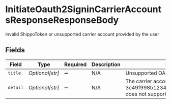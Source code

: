 # InitiateOauth2SigninCarrierAccountsResponseResponseBody

Invalid ShippoToken or unsupported carrier account provided by the user


## Fields

| Field                                                                                     | Type                                                                                      | Required                                                                                  | Description                                                                               | Example                                                                                   |
| ----------------------------------------------------------------------------------------- | ----------------------------------------------------------------------------------------- | ----------------------------------------------------------------------------------------- | ----------------------------------------------------------------------------------------- | ----------------------------------------------------------------------------------------- |
| `title`                                                                                   | *Optional[str]*                                                                           | :heavy_minus_sign:                                                                        | N/A                                                                                       | Unsupported OAuth Carrier Account                                                         |
| `detail`                                                                                  | *Optional[str]*                                                                           | :heavy_minus_sign:                                                                        | N/A                                                                                       | The carrier account 3c49f998b1234a2097ea0911a7e95bea does not support OAuth authorization |